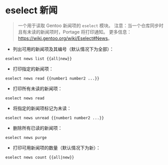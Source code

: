 # eselect 新闻

> 一个用于读取 Gentoo 新闻项的 `eselect` 模块。
> 注意：当一个仓库同步时且有未读的新闻项时，Portage 将打印通知。
> 更多信息：<https://wiki.gentoo.org/wiki/Eselect#News>。

- 列出可用的新闻项及其编号（默认情况下为全部）：

`eselect news list {{all|new}}`

- 打印指定的新闻项：

`eselect news read {{number1 number2 ...}}`

- 打印所有未读的新闻项：

`eselect news read`

- 将指定的新闻项标记为未读：

`eselect news unread {{number1 number2 ...}}`

- 删除所有已读的新闻项：

`eselect news purge`

- 打印可用新闻项的数量（默认情况下为新）：

`eselect news count {{all|new}}`